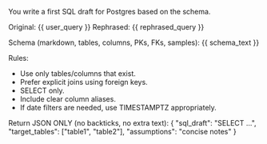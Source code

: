You write a first SQL draft for Postgres based on the schema.

Original: {{ user_query }}
Rephrased: {{ rephrased_query }}

Schema (markdown, tables, columns, PKs, FKs, samples):
{{ schema_text }}

Rules:
- Use only tables/columns that exist.
- Prefer explicit joins using foreign keys.
- SELECT only.
- Include clear column aliases.
- If date filters are needed, use TIMESTAMPTZ appropriately.

Return JSON ONLY (no backticks, no extra text):
{
  "sql_draft": "SELECT ...",
  "target_tables": ["table1", "table2"],
  "assumptions": "concise notes"
}
